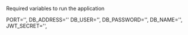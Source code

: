 Required variables to run the application

PORT='',
DB_ADDRESS=''
DB_USER='',
DB_PASSWORD='',
DB_NAME='',
JWT_SECRET='',
